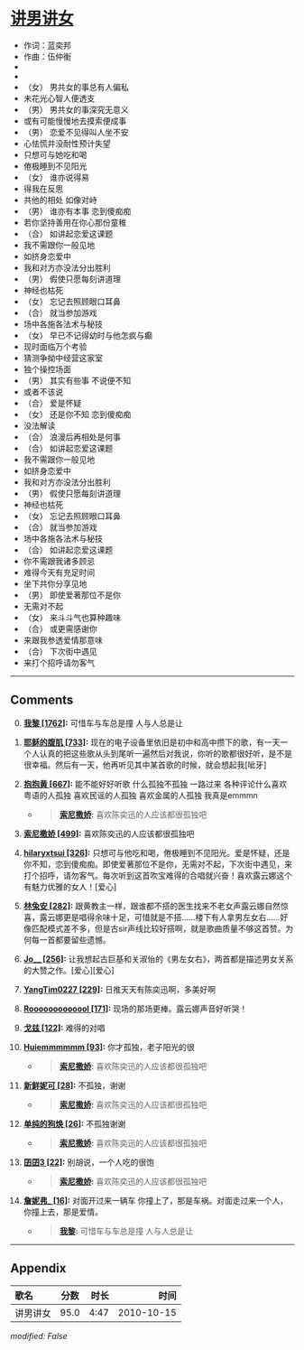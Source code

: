 # [讲男讲女](https://music.163.com/song?id=64374)

* 作词：蓝奕邦
* 作曲：伍仲衡
*
*
* （女） 男共女的事总有人偏私
* 未花光心智人便透支
* （男） 男共女的事深究无意义
* 或有可能慢慢地去摸索便成事
* （男） 恋爱不见得叫人坐不安
* 心怯慌并没耐性预计失望
* 只想可与她吃和喝
* 倦极睡到不见阳光
* （女） 谁亦说得易
* 得我在反思
* 共他的相处 如像对峙
* （男） 谁亦有本事 恋到傻痴痴
* 若你坚持善用在你心那份童稚
* （合） 如讲起恋爱这课题
* 我不需跟你一般见地
* 如挤身恋爱中
* 我和对方亦没法分出胜利
* （男） 假使只愿每刻讲道理
* 神经也枯死
* （女） 忘记去照顾眼口耳鼻
* （合） 就当参加游戏
* 场中各施各法术与秘技
* （女） 早已不记得幼时与他怎疯与癫
* 现时面临万个考验
* 猜测争拗中经营这家室
* 独个操控场面
* （男） 其实有些事 不说便不知
* 或者不该说
* （合） 爱是怀疑
* （女） 还是你不知 恋到傻痴痴
* 没法解读
* （合） 浪漫后再相处是何事
* （合） 如讲起恋爱这课题
* 我不需跟你一般见地
* 如挤身恋爱中
* 我和对方亦没法分出胜利
* （男） 假使只愿每刻讲道理
* 神经也枯死
* （女） 忘记去照顾眼口耳鼻
* （合） 就当参加游戏
* 场中各施各法术与秘技
* （合） 如讲起恋爱这课题
* 你不需跟我诸多顾忌
* 难得今天有充足时间
* 坐下共你分享见地
* （男） 即使爱著那位不是你
* 无需对不起
* （女） 来斗斗气也算种趣味
* （合） 或更需感谢你
* 来跟我参透爱情那意味
* （合） 下次街中遇见
* 来打个招呼请勿客气


---

## Comments
0. **[我黎 \[1762\]](https://music.163.com/#/user/home?id=67233772):** 可惜车与车总是撞 人与人总是让

1. **[耶稣的腹肌 \[733\]](https://music.163.com/#/user/home?id=40322532):** 现在的电子设备里依旧是初中和高中攒下的歌，有一天一个人认真的把这些歌从头到尾听一遍然后对我说，你听的歌都很好听，是不是很幸福。然后有一天，他再听见其中某首歌的时候，就会想起我[呲牙]

2. **[抱抱黄 \[667\]](https://music.163.com/#/user/home?id=539109304):** 能不能好好听歌  什么孤独不孤独  一路过来   各种评论什么喜欢粤语的人孤独  喜欢民谣的人孤独  喜欢金属的人孤独   我真是emmmn
	* > **[索尼撒娇](https://music.163.com/#/user/home?id=570322133):** 喜欢陈奕迅的人应该都很孤独吧

3. **[索尼撒娇 \[499\]](https://music.163.com/#/user/home?id=570322133):** 喜欢陈奕迅的人应该都很孤独吧

4. **[hilaryxtsui \[326\]](https://music.163.com/#/user/home?id=58160666):** 只想可与他吃和喝，倦极睡到不见阳光。爱是怀疑，还是你不知，恋到傻痴痴。即使爱著那位不是你，无需对不起，下次街中遇见，来打个招呼，请勿客气。每次听到这首吹宝难得的合唱就兴奋！喜欢露云娜这个有魅力优雅的女人！[爱心]

5. **[林兔安 \[282\]](https://music.163.com/#/user/home?id=62961195):** 跟黄教主一样，跟谁都不搭的医生找来不老女声露云娜自然惊喜，露云娜更是唱得余味十足，可惜就是不搭……楼下有人拿男左女右……好像匹配模式差不多，但是古sir声线比较好搭啊，就是歌曲质量不够这首赞。为何每一首都要留些遗憾。

6. **[Jo__ \[256\]](https://music.163.com/#/user/home?id=44467784):** 让我想起古巨基和关淑怡的《男左女右》，两首都是描述男女关系的大赞之作。[爱心][爱心]

7. **[YangTim0227 \[229\]](https://music.163.com/#/user/home?id=324772392):** 日推天天有陈奕迅啊，多美好啊

8. **[Rooooooooooool \[171\]](https://music.163.com/#/user/home?id=32672192):** 现场的那场更棒。露云娜声音好听哭！

9. **[戈兹 \[122\]](https://music.163.com/#/user/home?id=52524438):** 难得的对唱

10. **[Huiemmmmmm \[93\]](https://music.163.com/#/user/home?id=250402642):** 你才孤独，老子阳光的很
	* > **[索尼撒娇](https://music.163.com/#/user/home?id=570322133):** 喜欢陈奕迅的人应该都很孤独吧

11. **[新鲜妮可 \[28\]](https://music.163.com/#/user/home?id=537898758):** 不孤独，谢谢
	* > **[索尼撒娇](https://music.163.com/#/user/home?id=570322133):** 喜欢陈奕迅的人应该都很孤独吧

12. **[单纯的狗焕 \[26\]](https://music.163.com/#/user/home?id=116372359):** 不孤独谢谢
	* > **[索尼撒娇](https://music.163.com/#/user/home?id=570322133):** 喜欢陈奕迅的人应该都很孤独吧

13. **[囝囝3 \[22\]](https://music.163.com/#/user/home?id=308109010):** 别胡说，一个人吃的很饱
	* > **[索尼撒娇](https://music.163.com/#/user/home?id=570322133):** 喜欢陈奕迅的人应该都很孤独吧

14. **[詹妮弗_ \[16\]](https://music.163.com/#/user/home?id=134609457):** 对面开过来一辆车 你撞上了，那是车祸。对面走过来一个人，你撞上去，那是爱情。
	* > **[我黎](https://music.163.com/#/user/home?id=67233772):** 可惜车与车总是撞 人与人总是让



---

## Appendix

|歌名|分数|时长|时间|
|:---|:---:|---:|---:|
|讲男讲女|95.0|4:47|2010-10-15

*modified: False*